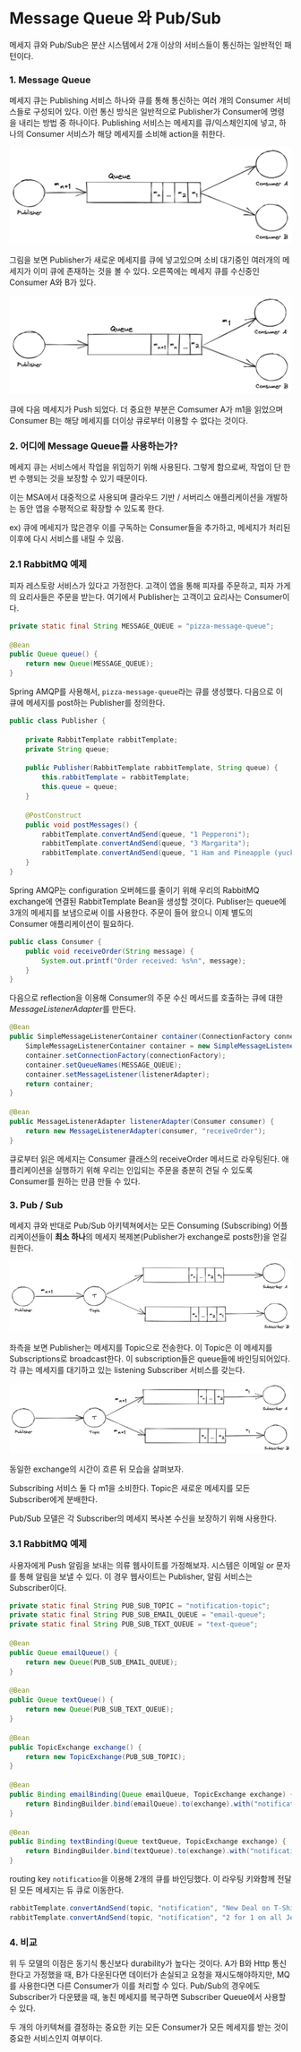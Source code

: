# Message Queue 와 Pub/Sub

메세지 큐와 Pub/Sub은 분산 시스템에서 2개 이상의 서비스들이 통신하는 일반적인 패턴이다.

### 1. Message Queue

메세지 큐는 Publishing 서비스 하나와 큐를 통해 통신하는 여러 개의 Consumer 서비스들로 구성되어 있다. 이런 통신 방식은 일반적으로 Publisher가 Consumer에 명령을 내리는 방법 중 하나이다. Publishing 서비스는 메세지를 큐/익스체인지에 넣고, 하나의 Consumer 서비스가 해당 메세지를 소비해 action을 취한다.

![](img/mq1.webp)

그림을 보면 Publisher가 새로운 메세지를 큐에 넣고있으며 소비 대기중인 여러개의 메세지가 이미 큐에 존재하는 것을 볼 수 있다. 오른쪽에는 메세지 큐를 수신중인 Consumer A와 B가 있다.

![](img/mq2.webp)

큐에 다음 메세지가 Push 되었다. 더 중요한 부분은 Comsumer A가 m1을 읽었으며 Consumer B는 해당 메세지를 더이상 큐로부터 이용할 수 없다는 것이다.

### 2. 어디에 Message Queue를 사용하는가?

메세지 큐는 서비스에서 작업을 위임하기 위해 사용된다. 그렇게 함으로써, 작업이 단 한번 수행되는 것을 보장할 수 있기 때문이다.

이는 MSA에서 대중적으로 사용되며 클라우드 기반 / 서버리스 애플리케이션을 개발하는 동안 앱을 수평적으로 확장할 수 있도록 한다.

ex) 큐에 메세지가 많은경우 이를 구독하는 Consumer들을 추가하고, 메세지가 처리된 이후에 다시 서비스를 내릴 수 있음.

### 2.1 RabbitMQ 예제

피자 레스토랑 서비스가 있다고 가정한다. 고객이 앱을 통해 피자를 주문하고, 피자 가게의 요리사들은 주문을 받는다. 여기에서 Publisher는 고객이고 요리사는 Consumer이다.

```java
private static final String MESSAGE_QUEUE = "pizza-message-queue";

@Bean
public Queue queue() {
    return new Queue(MESSAGE_QUEUE);
}
```

Spring AMQP를 사용해서, `pizza-message-queue`라는 큐를 생성했다. 다음으로 이 큐에 메세지를 post하는 Publisher를 정의한다.

```java
public class Publisher {

    private RabbitTemplate rabbitTemplate;
    private String queue;

    public Publisher(RabbitTemplate rabbitTemplate, String queue) {
        this.rabbitTemplate = rabbitTemplate;
        this.queue = queue;
    }

    @PostConstruct
    public void postMessages() {
        rabbitTemplate.convertAndSend(queue, "1 Pepperoni");
        rabbitTemplate.convertAndSend(queue, "3 Margarita");
        rabbitTemplate.convertAndSend(queue, "1 Ham and Pineapple (yuck)");
    }
}
```

Spring AMQP는 configuration 오버헤드를 줄이기 위해 우리의 RabbitMQ exchange에 연결된 RabbitTemplate Bean을 생성할 것이다. Publiser는 queue에 3개의 메세지를 보냄으로써 이를 사용한다. 주문이 들어 왔으니 이제 별도의 Consumer 애플리케이션이 필요하다.

```java
public class Consumer {
    public void receiveOrder(String message) {
        System.out.printf("Order received: %s%n", message);
    }
}
```

다음으로 reflection을 이용해 Consumer의 주문 수신 메서드를 호출하는 큐에 대한 *MessageListenerAdapter*를 만든다.

```java
@Bean
public SimpleMessageListenerContainer container(ConnectionFactory connectionFactory, MessageListenerAdapter listenerAdapter) {
    SimpleMessageListenerContainer container = new SimpleMessageListenerContainer();
    container.setConnectionFactory(connectionFactory);
    container.setQueueNames(MESSAGE_QUEUE);
    container.setMessageListener(listenerAdapter);
    return container;
}

@Bean
public MessageListenerAdapter listenerAdapter(Consumer consumer) {
    return new MessageListenerAdapter(consumer, "receiveOrder");
}
```

큐로부터 읽은 메세지는 Consumer 클래스의 receiveOrder 메서드로 라우팅된다. 애플리케이션을 실행하기 위해 우리는 인입되는 주문을 충분히 견딜 수 있도록 Consumer를 원하는 만큼 만들 수 있다.

### 3. Pub / Sub

메세지 큐와 반대로 Pub/Sub 아키텍쳐에서는 모든 Consuming (Subscribing) 어플리케이션들이 **최소 하나**의 메세지 복제본(Publisher가 exchange로 posts한)을 얻길 원한다.

![](img/pub-sub-1.webp)

좌측을 보면 Publisher는 메세지를 Topic으로 전송한다. 이 Topic은 이 메세지를 Subscriptions로 broadcast한다. 이 subscription들은 queue들에 바인딩되어있다. 각 큐는 메세지를 대기하고 있는 listening Subscriber 서비스를 갖는다.

![](img/pub-sub-2.webp)

동일한 exchange의 시간이 흐른 뒤 모습을 살펴보자.

Subscribing 서비스 둘 다 m1을 소비한다. Topic은 새로운 메세지를 모든 Subscriber에게 분배한다.

Pub/Sub 모델은 각 Subscriber의 메세지 복사본 수신을 보장하기 위해 사용한다.

### 3.1 RabbitMQ 예제

사용자에게 Push 알림을 보내는 의류 웹사이트를 가정해보자. 시스템은 이메일 or 문자를 통해 알림을 보낼 수 있다. 이 경우 웹사이트는 Publisher, 알림 서비스는 Subscriber이다.

```java
private static final String PUB_SUB_TOPIC = "notification-topic";
private static final String PUB_SUB_EMAIL_QUEUE = "email-queue";
private static final String PUB_SUB_TEXT_QUEUE = "text-queue";

@Bean
public Queue emailQueue() {
    return new Queue(PUB_SUB_EMAIL_QUEUE);
}

@Bean
public Queue textQueue() {
    return new Queue(PUB_SUB_TEXT_QUEUE);
}

@Bean
public TopicExchange exchange() {
    return new TopicExchange(PUB_SUB_TOPIC);
}

@Bean
public Binding emailBinding(Queue emailQueue, TopicExchange exchange) {
    return BindingBuilder.bind(emailQueue).to(exchange).with("notification");
}

@Bean
public Binding textBinding(Queue textQueue, TopicExchange exchange) {
    return BindingBuilder.bind(textQueue).to(exchange).with("notification");
}
```

routing key `notification`을 이용해 2개의 큐를 바인딩했다. 이 라우팅 키와함께 전달된 모든 메세지는 듀 큐로 이동한다.

```java
rabbitTemplate.convertAndSend(topic, "notification", "New Deal on T-Shirts: 95% off!");
rabbitTemplate.convertAndSend(topic, "notification", "2 for 1 on all Jeans!");
```

### 4. 비교

위 두 모델의 이점은 동기식 통신보다 durability가 높다는 것이다. A가 B와 Http 통신한다고 가정했을 때, B가 다운된다면 데이터가 손실되고 요청을 재시도해야하지만, MQ를 사용한다면 다른 Consumer가 이를 처리할 수 있다. Pub/Sub의 경우에도 Subscriber가 다운됐을 때, 놓친 메세지를 복구하면 Subscriber Queue에서 사용할 수 있다.

두 개의 아키텍쳐를 결정하는 중요한 키는 모든 Consumer가 모든 메세지를 받는 것이 중요한 서비스인지 여부이다.
